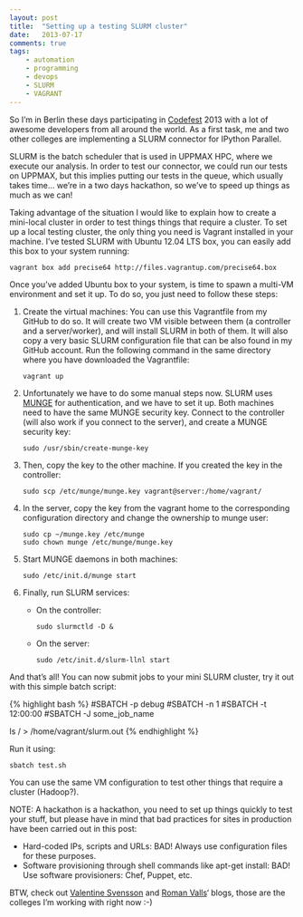 ```yaml
---
layout: post
title:  "Setting up a testing SLURM cluster"
date:   2013-07-17
comments: true
tags:
    - automation
    - programming
    - devops
    - SLURM
    - VAGRANT
---
```

So I’m in Berlin these days participating in [Codefest][codefest2013] 2013 with a lot of awesome
developers from all around the world. As a first task, me and two other colleges
are implementing a SLURM connector for IPython Parallel.

SLURM is the batch scheduler that is used in UPPMAX HPC, where we execute our analysis.
In order to test our connector, we could run our tests on UPPMAX, but this implies putting
our tests in the queue, which usually takes time… we’re in a two days hackathon,
so we’ve to speed up things as much as we can!

Taking advantage of the situation I would like to explain how to create a mini-local
cluster in order to test things things that require a cluster. To set up a local testing
cluster, the only thing you need is Vagrant installed in your machine. I’ve tested
SLURM with Ubuntu 12.04 LTS box, you can easily add this box to your system running:

`vagrant box add precise64 http://files.vagrantup.com/precise64.box`

Once you’ve added Ubuntu box to your system, is time to spawn a multi-VM environment
and set it up. To do so, you just need to follow these steps:

1. Create the virtual machines: You can use this Vagrantfile from my GitHub to do so.
It will create two VM visible between them (a controller and a server/worker),
and will install SLURM in both of them. It will also copy a very basic SLURM configuration
file that can be also found in my GitHub account. Run the following command in the
same directory where you have downloaded the Vagrantfile:

    `vagrant up`

2. Unfortunately we have to do some manual steps now. SLURM uses [MUNGE][munge]
for authentication, and we  have to set it up. Both machines need to have the same
MUNGE security key. Connect to the controller (will also work if you connect to the server),
and create a MUNGE security key:

    `sudo /usr/sbin/create-munge-key`

3. Then, copy the key to the other machine. If you created the key in the controller:

    `sudo scp /etc/munge/munge.key vagrant@server:/home/vagrant/`

4. In the server, copy the key from the vagrant home to the corresponding configuration
directory and change the ownership to munge user:

    `sudo cp ~/munge.key /etc/munge` <br />
    `sudo chown munge /etc/munge/munge.key`

5. Start MUNGE daemons in both machines:

    `sudo /etc/init.d/munge start`

6. Finally, run SLURM services:
    * On the controller:

        `sudo slurmctld -D &`

    * On the server:

        `sudo /etc/init.d/slurm-llnl start`

And that’s all! You can now submit jobs to your mini SLURM cluster, try it out with
this simple batch script:

{% highlight bash %}
#SBATCH -p debug
#SBATCH -n 1
#SBATCH -t 12:00:00
#SBATCH -J some_job_name

ls / > /home/vagrant/slurm.out
{% endhighlight %}

Run it using:

`sbatch test.sh`

You can use the same VM configuration to test other things that require a cluster (Hadoop?).

NOTE: A hackathon is a hackathon, you need to set up things quickly to test your stuff,
but please have in mind that bad practices for sites in production have been carried out in this post:

* Hard-coded IPs, scripts and URLs: BAD! Always use configuration files for these purposes.
* Software provisioning through shell commands like apt-get install: BAD! Use software provisioners: Chef, Puppet, etc.

BTW, check out [Valentine Svensson][vale] and [Roman Valls][roman]‘ blogs, those are the colleges
I’m working with right now :-)

<!--Links-->
[codefest2013]: http://www.open-bio.org/wiki/Codefest_2013
[munge]: https://code.google.com/p/munge/
[vale]: http://nxn.se/
[roman]: http://blogs.nopcode.org/brainstorm/
